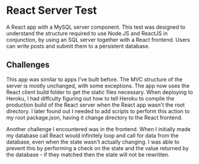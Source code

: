 # React Server Test
A React app with a MySQL server component. This test was designed to understand the structure required to use Node.JS and ReactJS in conjunction, by using an SQL server together with a React frontend. Users can write posts and submit them to a persistent database.

## Challenges
This app was similar to apps I've built before. The MVC structure of the server is mostly unchanged, with some exceptions. The app now uses the React client build folder to get the static files necessary. When deploying to Heroku, I had diffculty figuring out how to tell Heroku to compile the production build of the React server when the React app wasn't the root directory. I later found out I needed to add scripts to perform this action to my root package.json, having it change directory to the React frontend.

Another challenge I encountered was in the frontend. When I initially made my database call React would infinitely loop and call for data from the database, even when the state wasn't actually changing. I was able to prevent this by performing a check on the state and the value returned by the database - if they matched then the state will not be rewritten.